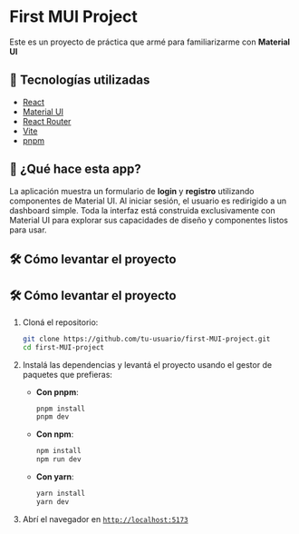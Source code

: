 # First MUI Project

Este es un proyecto de práctica que armé para familiarizarme con **Material UI**

## 🚀 Tecnologías utilizadas

- [React](https://reactjs.org/)
- [Material UI](https://mui.com/)
- [React Router](https://reactrouter.com/)
- [Vite](https://vitejs.dev/)
- [pnpm](https://pnpm.io/)

## 🧩 ¿Qué hace esta app?

La aplicación muestra un formulario de **login** y **registro** utilizando componentes de Material UI. Al iniciar sesión, el usuario es redirigido a un dashboard simple. Toda la interfaz está construida exclusivamente con Material UI para explorar sus capacidades de diseño y componentes listos para usar.

## 🛠️ Cómo levantar el proyecto

## 🛠️ Cómo levantar el proyecto

1. Cloná el repositorio:

   ```bash
   git clone https://github.com/tu-usuario/first-MUI-project.git
   cd first-MUI-project
   ```

2. Instalá las dependencias y levantá el proyecto usando el gestor de paquetes que prefieras:

   - **Con pnpm**:

     ```bash
     pnpm install
     pnpm dev
     ```

   - **Con npm**:

     ```bash
     npm install
     npm run dev
     ```

   - **Con yarn**:
     ```bash
     yarn install
     yarn dev
     ```

3. Abrí el navegador en [`http://localhost:5173`](http://localhost:5173)
